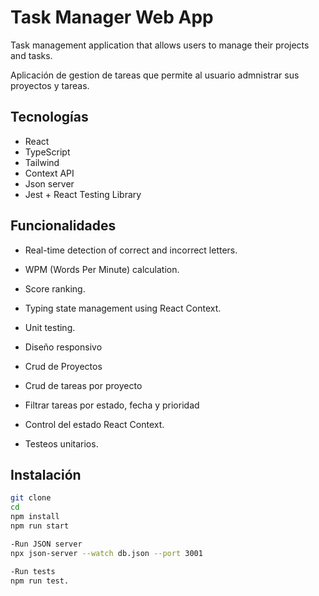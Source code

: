 # Task Manager Web App

Task management application that allows users to manage their projects and tasks.

Aplicación de gestion de tareas que permite al usuario admnistrar sus proyectos y tareas.

##  Tecnologías

- React
- TypeScript
- Tailwind
- Context API
- Json server
- Jest + React Testing Library

## Funcionalidades

- Real-time detection of correct and incorrect letters.  
- WPM (Words Per Minute) calculation.  
- Score ranking.  
- Typing state management using React Context.  
- Unit testing.

- Diseño responsivo
- Crud de Proyectos
- Crud de tareas por proyecto
- Filtrar tareas por estado, fecha y prioridad
- Control del estado React Context.
- Testeos unitarios.

## Instalación

```bash
git clone
cd 
npm install
npm run start

-Run JSON server
npx json-server --watch db.json --port 3001

-Run tests
npm run test.
